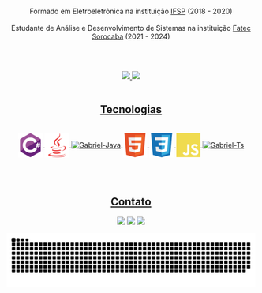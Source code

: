 <div align="center"><br>
Formado em Eletroeletrônica na instituição <a href="https://sor.ifsp.edu.br/" target="blank">IFSP</a> (2018 - 2020) 
  <br><br>
Estudante de Análise e Desenvolvimento de Sistemas na instituição <a href="http://fatecsorocaba.edu.br" target="_blank">Fatec Sorocaba</a> (2021 - 2024)
</div>

<br><br>

<div align="center">
  <a href="https://github.com/GaabHenrique">
  <img height="170em" src="https://github-readme-stats.vercel.app/api?username=GaabHenrique&show_icons=true&theme=nightowl&include_all_commits=true&count_private=true"/>
  <img height="170em" src="https://github-readme-stats.vercel.app/api/top-langs/?username=GaabHenrique&layout=compact&langs_count=7&theme=nightowl"/><br><br>
    
  ## Tecnologias
</div>
  
<div align="center"><br>
  <img align="center" alt="Gabriel-Csharp" height="50" src="https://raw.githubusercontent.com/devicons/devicon/master/icons/csharp/csharp-original.svg"/>
  <img align="center" alt="Gabriel-Java" height="50" src="https://raw.githubusercontent.com/devicons/devicon/master/icons/java/java-plain.svg"/>
  <img align="center" alt="Gabriel-Java" height="50" src="https://cdn.jsdelivr.net/gh/devicons/devicon/icons/python/python-original.svg"/>
  <img align="center" alt="Gabriel-HTML" height="50" src="https://raw.githubusercontent.com/devicons/devicon/master/icons/html5/html5-original.svg"/>
  <img align="center" alt="Gabriel-CSS" height="50" src="https://raw.githubusercontent.com/devicons/devicon/master/icons/css3/css3-original.svg"/>
  <img align="center" alt="Gabriel-Js" height="50" src="https://raw.githubusercontent.com/devicons/devicon/master/icons/javascript/javascript-plain.svg"/>
  <img align="center" alt="Gabriel-Ts" height="50" src="https://cdn.jsdelivr.net/gh/devicons/devicon/icons/typescript/typescript-original.svg"/>

  <br><br>
</div>

 
<div align="center"> 
  
  ## Contato
  <a href="https://www.instagram.com/gaaabhenrique/" target="_blank"><img src="https://img.shields.io/badge/-Instagram-%23E4405F?style=for-the-badge&logo=instagram&logoColor=white" target="_blank"></a>
  <a href = "mailto:gaabhenrique444@gmail.com"><img src="https://img.shields.io/badge/-Gmail-%23333?style=for-the-badge&logo=gmail&logoColor=white" target="_blank"></a>
  <a href="https://www.linkedin.com/in/gaabgoncalves/" target="_blank"><img src="https://img.shields.io/badge/-LinkedIn-%230077B5?style=for-the-badge&logo=linkedin&logoColor=white" target="_blank"></a>
 

   
  ![Snake animation](https://github.com/BeatrizARibeiro/BeatrizARibeiro/blob/output/github-contribution-grid-snake.svg)
 
</div>
